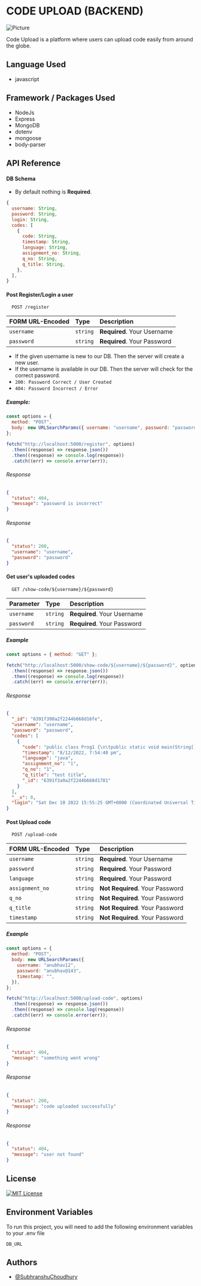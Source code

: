 # CODE UPLOAD (BACKEND)


<img src="https://github.com/subhranshuchoudhury/code-upload-backend/raw/main/logo/logo_1.png" alt="Picture" style="display: block; margin: 0 auto">

Code Upload is a platform where users can upload code easily from around the globe.

## Language Used

- javascript

## Framework / Packages Used

- NodeJs
- Express
- MongoDB
- dotenv
- mongoose
- body-parser

## API Reference

#### DB Schema

- By default nothing is **Required**.

```js
{
  username: String,
  password: String,
  login: String,
  codes: [
    {
      code: String,
      timestamp: String,
      language: String,
      assignment_no: String,
      q_no: String,
      q_title: String,
    },
  ],
}
```

#### Post Register/Login a user

```http
  POST /register
```

| FORM URL-Encoded | Type     | Description                 |
| :--------------- | :------- | :-------------------------- |
| `username`       | `string` | **Required**. Your Username |
| `password`       | `string` | **Required**. Your Password |

- If the given username is new to our DB. Then the server will create a new user.
- If the username is available in our DB. Then the server will check for the correct password.
- `200: Password Correct / User Created`
- `404: Password Incorrect / Error`

##### Example:

```js
const options = {
  method: "POST",
  body: new URLSearchParams({ username: "username", password: "password" }),
};

fetch("http://localhost:5000/register", options)
  .then((response) => response.json())
  .then((response) => console.log(response))
  .catch((err) => console.error(err));
```

###### Response

```json
{
  "status": 404,
  "message": "password is incorrect"
}
```

###### Response

```json
{
  "status": 200,
  "username": "username",
  "password": "password"
}
```

#### Get user's uploaded codes

```http
  GET /show-code/${username}/${password}
```

| Parameter  | Type     | Description                 |
| :--------- | :------- | :-------------------------- |
| `username` | `string` | **Required**. Your Username |
| `password` | `string` | **Required**. Your Password |

##### Example

```js
const options = { method: "GET" };

fetch("http://localhost:5000/show-code/${username}/${password}", options)
  .then((response) => response.json())
  .then((response) => console.log(response))
  .catch((err) => console.error(err));
```

###### Response

```json
{
  "_id": "6391f390a2f2244b668d16fe",
  "username": "username",
  "password": "password",
  "codes": [
    {
      "code": "public class Prog1 {\n\tpublic static void main(String[] args) {\n\t\t\n\t\t// Question 10\n\t\t\n\t\tString ruler1 = \"1\";\n\t\t\n\t\tSystem.out.println(ruler1);\n\t\t\n\t\truler1 = ruler1 + \"2\" + ruler1;\n\t\t\n\t\tSystem.out.println(ruler1);\n\t\t\n\t\truler1 = ruler1 + \"3\" + ruler1;\n\t\t\n\t\tSystem.out.println(ruler1);\n\t\t\n\t\truler1 = ruler1 + \"4\" + ruler1;\n\t\t\n\t\tSystem.out.println(ruler1);\n\t}\n\n}",
      "timestamp": "8/12/2022, 7:54:40 pm",
      "language": "java",
      "assignment_no": "1",
      "q_no": "1",
      "q_title": "test title",
      "_id": "6391f3a9a2f2244b668d1701"
    }
  ],
  "__v": 0,
  "login": "Sat Dec 10 2022 15:55:25 GMT+0000 (Coordinated Universal Time)"
}
```

#### Post Upload code

```http
  POST /upload-code
```

| FORM URL-Encoded | Type     | Description                     |
| :--------------- | :------- | :------------------------------ |
| `username`       | `string` | **Required**. Your Username     |
| `password`       | `string` | **Required**. Your Password     |
| `language`       | `string` | **Required**. Your Password     |
| `assignment_no`  | `string` | **Not Required**. Your Password |
| `q_no`           | `string` | **Not Required**. Your Password |
| `q_title`        | `string` | **Not Required**. Your Password |
| `timestamp`      | `string` | **Not Required**. Your Password |

##### Example

```js
const options = {
  method: "POST",
  body: new URLSearchParams({
    username: "anubhav12",
    password: "anubhav@143",
    timestamp: "",
  }),
};

fetch("http://localhost:5000/upload-code", options)
  .then((response) => response.json())
  .then((response) => console.log(response))
  .catch((err) => console.error(err));
```

###### Response

```json
{
  "status": 404,
  "message": "something went wrong"
}
```

###### Response

```json
{
  "status": 200,
  "message": "code uploaded successfully"
}
```

###### Response

```json
{
  "status": 404,
  "message": "user not found"
}
```

## License

[![MIT License](https://img.shields.io/badge/License-MIT-green.svg)](https://choosealicense.com/licenses/mit/)

## Environment Variables

To run this project, you will need to add the following environment variables to your .env file

`DB_URL`

## Authors

- [@SubhranshuChoudhury](https://www.github.com/subhranshuchoudhury)
